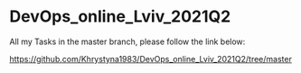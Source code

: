 # DevOps_online_Lviv_2021Q2
All my Tasks in the master branch, please follow the link below:

https://github.com/Khrystyna1983/DevOps_online_Lviv_2021Q2/tree/master

